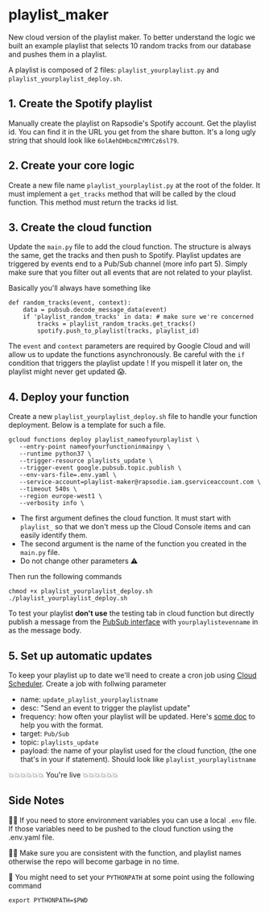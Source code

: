 # playlist_maker
New cloud version of the playlist maker.
To better understand the logic we built an example playlist that selects 10 random tracks from our database and pushes them in a playlist.

A playlist is composed of 2 files: `playlist_yourplaylist.py` and `playlist_yourplaylist_deploy.sh`.

## 1. Create the Spotify playlist
Manually create the playlist on Rapsodie's Spotify account. 
Get the playlist id. You can find it in the URL you get from the share button. It's a long ugly string that should look like `6olAehDHbcmZYMYCz6sl79`.

## 2. Create your core logic
Create a new file name `playlist_yourplaylist.py` at the root of the folder.
It must implement a `get_tracks` method that will be called by the cloud function. This method must return the tracks id list.

## 3. Create the cloud function
Update the `main.py` file to add the cloud function. The structure is always the same, get the tracks and then push to Spotify.
Playlist updates are triggered by events end to a Pub/Sub channel (more info part 5). Simply make sure that you filter out all events that are not related to your playlist.

Basically you'll always have something like
```
def random_tracks(event, context):
    data = pubsub.decode_message_data(event)
    if 'playlist_random_tracks' in data: # make sure we're concerned
        tracks = playlist_random_tracks.get_tracks()
        spotify.push_to_playlist(tracks, playlist_id)
```
The `event` and `context` parameters are required by Google Cloud and will allow us to update the functions asynchronously.
Be careful with the `if` condition that triggers the playlist update ! If you mispell it later on, the playlist might never get updated 😱.

## 4. Deploy your function
Create a new `playlist_yourplaylist_deploy.sh` file to handle your function deployment.
Below is a template for such a file.
```
gcloud functions deploy playlist_nameofyourplaylist \
   --entry-point nameofyourfunctioninmainpy \
   --runtime python37 \
   --trigger-resource playlists_update \
   --trigger-event google.pubsub.topic.publish \
   --env-vars-file=.env.yaml \
   --service-account=playlist-maker@rapsodie.iam.gserviceaccount.com \
   --timeout 540s \
   --region europe-west1 \
   --verbosity info \
```

- The first argument defines the cloud function. It must start with `playlist_` so that we don't mess up the Cloud Console items and can easily identify them.
- The second argument is the name of the function you created in the `main.py` file.
- Do not change other parameters ⚠️

Then run the following commands
```
chmod +x playlist_yourplaylist_deploy.sh
./playlist_yourplaylist_deploy.sh
```

To test your playlist **don't use** the testing tab in cloud function but directly publish a message from the [PubSub interface](https://console.cloud.google.com/cloudpubsub/topic/detail/playlists_update?project=rapsodie&authuser=2&modal=publishmessage) with `yourplaylistevenname` in as the message body.

## 5. Set up automatic updates
To keep your playlist up to date we'll need to create a cron job using [Cloud Scheduler](https://console.cloud.google.com/cloudscheduler?project=rapsodie).
Create a job with follwing parameter
- name: `update_playlist_yourplaylistname`
- desc: "Send an event to trigger the playlist update"
- frequency: how often your playlist will be updated. Here's [some doc](https://cloud.google.com/scheduler/docs/configuring/cron-job-schedules?authuser=2#defining_the_job_schedule) to help you with the format.
- target: `Pub/Sub`
- topic: `playlists_update`
- payload: the name of your playlist used for the cloud function, (the one that's in your if statement). Should look like `playlist_yourplaylistname`

💥💥💥💥💥💥 You're live 💥💥💥💥💥💥

## Side Notes
🕵️‍♀️ If you need to store environment variables you can use a local `.env` file. If those variables need to be pushed to the cloud function using the .env.yaml file.

👨‍🏫 Make sure you are consistent with the function, and playlist names otherwise the repo will become garbage in no time.


🐍 You might need to set your `PYTHONPATH` at some point using the following command
```
export PYTHONPATH=$PWD
```
